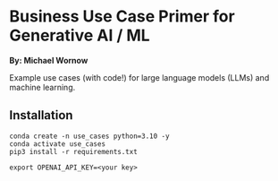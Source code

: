 # Business Use Case Primer for Generative AI / ML

**By: Michael Wornow**

Example use cases (with code!) for large language models (LLMs) and machine learning.

## Installation

```
conda create -n use_cases python=3.10 -y
conda activate use_cases
pip3 install -r requirements.txt

export OPENAI_API_KEY=<your key>
```
